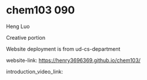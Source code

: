 # chem103 090

Heng Luo

Creative portion

Website deployment is from ud-cs-department

website-link: https://henry3696369.github.io/chem103/

introduction_video_link: 

